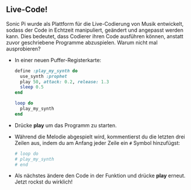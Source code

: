## Live-Code!

Sonic Pi wurde als Plattform für die Live-Codierung von Musik entwickelt, sodass der Code in Echtzeit manipuliert, geändert und angepasst werden kann. Dies bedeutet, dass Codierer ihren Code ausführen können, anstatt zuvor geschriebene Programme abzuspielen. Warum nicht mal ausprobieren?

- In einer neuen Puffer-Registerkarte:
    
    ```ruby
    define :play_my_synth do
      use_synth :prophet
      play 50, attack: 0.2, release: 1.3
      sleep 0.5
    end
    
    loop do
      play_my_synth
    end
    ```

- Drücke **play** um das Programm zu starten.

- Während die Melodie abgespielt wird, kommentierst du die letzten drei Zeilen aus, indem du am Anfang jeder Zeile ein `#` Symbol hinzufügst:
    
    ```ruby
    # loop do
    # play_my_synth
    # end
    ```

- Als nächstes ändere den Code in der Funktion und drücke **play** erneut. Jetzt rockst du wirklich!